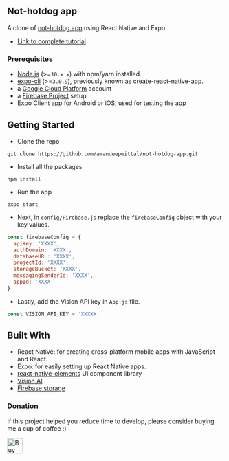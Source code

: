 ## Not-hotdog app

A clone of [not-hotdog app](https://apps.apple.com/us/app/not-hotdog/id1212457521) using React Native and Expo.

- [Link to complete tutorial]()

### Prerequisites

- [Node.js](https://nodejs.org/en/) (>=`10.x.x`) with npm/yarn installed.
- [expo-cli](https://docs.expo.io/versions/latest/workflow/expo-cli/?) (>=`3.0.9`), previously known as create-react-native-app.
- a [Google Cloud Platform](https://cloud.google.com/) account
- a [Firebase Project](https://console.firebase.google.com/) setup
- Expo Client app for Android or iOS, used for testing the app

## Getting Started

- Clone the repo

```shell
git clone https://github.com/amandeepmittal/not-hotdog-app.git
```

- Install all the packages

```
npm install
```

- Run the app

```
expo start
```

- Next, in `config/Firebase.js` replace the `firebaseConfig` object with your key values.

```js
const firebaseConfig = {
  apiKey: 'XXXX',
  authDomain: 'XXXX',
  databaseURL: 'XXXX',
  projectId: 'XXXX',
  storageBucket: 'XXXX',
  messagingSenderId: 'XXXX',
  appId: 'XXXX'
}
```

- Lastly, add the Vision API key in `App.js` file.

```js
const VISION_API_KEY = 'XXXXX'
```

## Built With

- React Native: for creating cross-platform mobile apps with JavaScript and React.
- Expo: for easily setting up React Native apps.
- [react-native-elements](https://react-native-training.github.io/) UI component library
- [Vision AI](https://cloud.google.com/vision/?utm_source=google&utm_medium=cpc&utm_campaign=japac-IN-all-en-dr-bkws-all-super-trial-e-dr-1003987&utm_content=text-ad-none-none-DEV_c-CRE_256563224787-ADGP_Hybrid+%7C+AW+SEM+%7C+BKWS+~+T1+%7C+EXA+%7C+ML+%7C+1:1+%7C+IN+%7C+en+%7C+Vision+%7C+google+vision+api-KWID_43700023274811671-kwd-312947612586&userloc_9061696&utm_term=KW_google%20vision%20api&ds_rl=1264446&gclid=CjwKCAjwqNnqBRATEiwAkHm2BCkLuArU9ZtlYQ4p3bCJoHF0CDQ0Gm2o0rjZVWHWJ63kdpz7AbwtPxoCoWgQAvD_BwE)
- [Firebase storage](https://console.firebase.google.com/)

### Donation

If this project helped you reduce time to develop, please consider buying me a cup of coffee :)

<a href='https://ko-fi.com/A611K61' target='_blank'><img height='36' style='border:0px;height:36px;' src='https://az743702.vo.msecnd.net/cdn/kofi4.png?v=2' border='0' alt='Buy Me a Coffee at ko-fi.com' /></a>
